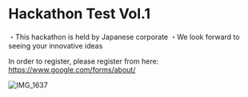 # Hackathon Test Vol.1
・This hackathon is held by Japanese corporate
・We look forward to seeing your innovative ideas

In order to register, please register from here: https://www.google.com/forms/about/

![IMG_1637](https://user-images.githubusercontent.com/82824654/115253728-47d93080-a14a-11eb-96aa-3d86f66874c8.JPG)

